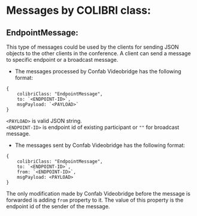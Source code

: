 # Messages by COLIBRI class:

## EndpointMessage:


This type of messages could be used by the clients for sending JSON objects to the other clients in the conference. A client can send a message to specific endpoint or a broadcast message.



* The messages processed by Confab Videobridge has the following format:

```
{
    colibriClass: "EndpointMessage",  
    to: `<ENDPOINT-ID>`,   
    msgPayload: `<PAYLOAD>`  
}
```

`<PAYLOAD>` is valid JSON string.  
`<ENDPOINT-ID>` is endpoint id of existing participant or `""` for broadcast message.

* The messages sent by Confab Videobridge has the following format:


```
{
    colibriClass: "EndpointMessage",
    to: `<ENDPOINT-ID>`,
    from: `<ENDPOINT-ID>`,
    msgPayload: <PAYLOAD>
}
```


The only modification made by Confab Videobridge before the message is forwarded is adding `from` property to it. The value of this property is the endpoint id of the sender of the message.
